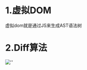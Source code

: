 # 1.虚拟DOM

虚拟dom就是通过JS来生成AST语法树

# 2.Diff算法

![''](E:\代码\practice-code\Vue3\course\Vue3-course\guid\image\1fe57a274d8644bfacf44526e79d57bc.png)